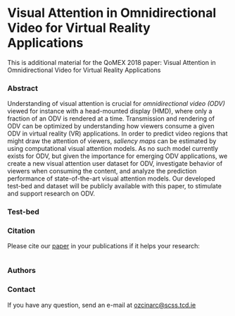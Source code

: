 # Visual Attention in Omnidirectional Video for Virtual Reality Applications
This is additional material for the QoMEX 2018 paper: Visual Attention in Omnidirectional Video for Virtual Reality Applications

### Abstract
Understanding of visual attention is crucial for *omnidirectional video (ODV)* viewed for instance with a head-mounted display (HMD), where only a fraction of an ODV is rendered at a time. Transmission and rendering of ODV can be optimized by understanding how viewers consume a given ODV in virtual reality (VR) applications. In order to predict video regions that might draw the attention of viewers, *saliency maps* can be estimated by using computational visual attention models. As no such model currently exists for ODV, but given the importance for emerging ODV applications, we create a new visual attention user dataset for ODV, investigate behavior of viewers when consuming the content, and analyze the prediction performance of state-of-the-art visual attention models. Our developed test-bed and dataset will be publicly available with this paper, to stimulate and support research on ODV.

### Test-bed

### Citation

Please cite our [paper]() in your publications if it helps your research:
````
````

### Authors

### Contact

If you have any question, send an e-mail at ozcinarc@scss.tcd.ie
